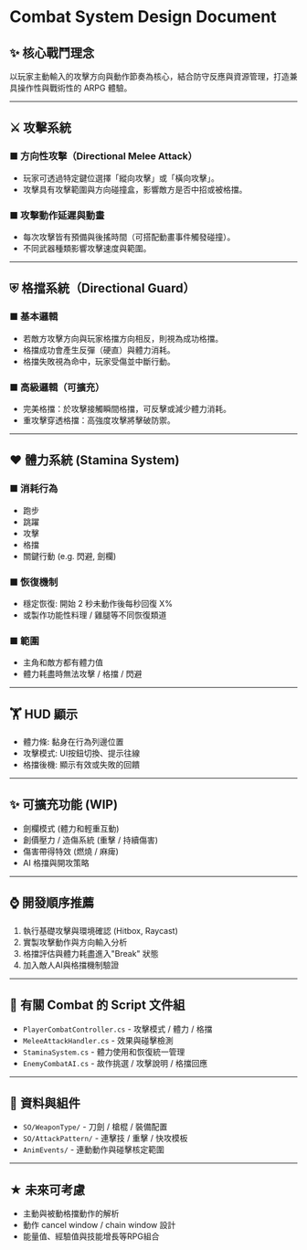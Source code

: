 # Combat System Design Document

## ✨ 核心戰鬥理念

以玩家主動輸入的攻擊方向與動作節奏為核心，結合防守反應與資源管理，打造兼具操作性與戰術性的 ARPG 體驗。

---

## ⚔️ 攻擊系統

### ■ 方向性攻擊（Directional Melee Attack）

* 玩家可透過特定鍵位選擇「縱向攻擊」或「橫向攻擊」。
* 攻擊具有攻擊範圍與方向碰撞盒，影響敵方是否中招或被格擋。

### ■ 攻擊動作延遲與動畫

* 每次攻擊皆有預備與後搖時間（可搭配動畫事件觸發碰撞）。
* 不同武器種類影響攻擊速度與範圍。

---

## ⛨️ 格擋系統（Directional Guard）

### ■ 基本邏輯

* 若敵方攻擊方向與玩家格擋方向相反，則視為成功格擋。
* 格擋成功會產生反彈（硬直）與體力消耗。
* 格擋失敗視為命中，玩家受傷並中斷行動。

### ■ 高級邏輯（可擴充）

* 完美格擋：於攻擊接觸瞬間格擋，可反擊或減少體力消耗。
* 重攻擊穿透格擋：高強度攻擊將擊破防禦。

---

## ❤️ 體力系統 (Stamina System)

### ■ 消耗行為

* 跑步
* 跳躍
* 攻擊
* 格擋
* 關鍵行動 (e.g. 閃避, 劍欄)

### ■ 恢復機制

* 穩定恢復: 開始 2 秒未動作後每秒回復 X%
* 或製作功能性料理 / 雞腿等不同恢復類道

### ■ 範圍

* 主角和敵方都有體力值
* 體力耗盡時無法攻擊 / 格擋 / 閃避

---

## 🏋️️ HUD 顯示

* 體力條: 黏身在行為列邊位置
* 攻擊模式: UI按鈕切換、提示往線
* 格擋後機: 顯示有效或失敗的回饋

---

## ✨ 可擴充功能 (WIP)

* 劍欄模式 (體力和輕重互動)
* 創價壓力 / 造傷系統 (重擊 / 持續傷害)
* 傷害帶得特效 (燃燒 / 麻痺)
* AI 格擋與開攻策略

---

## ⌚ 開發順序推薦

1. 執行基礎攻擊與環境確認 (Hitbox, Raycast)
2. 實製攻擊動作與方向輸入分析
3. 格擋評估與體力耗盡進入"Break" 狀態
4. 加入敵人AI與格擋機制驗證

---

## 📄 有關 Combat 的 Script 文件組

* `PlayerCombatController.cs` - 攻擊模式 / 體力 / 格擋
* `MeleeAttackHandler.cs` - 效果與碰擊檢測
* `StaminaSystem.cs` - 體力使用和恢復統一管理
* `EnemyCombatAI.cs` - 故作挑選 / 攻擊說明 / 格擋回應

---

## 📁 資料與組件

* `SO/WeaponType/` - 刀劍 / 槍棍 / 裝備配置
* `SO/AttackPattern/` - 連擊技 / 重擊 / 快攻模板
* `AnimEvents/` - 連動動作與碰擊核定範圍

---

## ★ 未來可考慮

* 主動與被動格擋動作的解析
* 動作 cancel window / chain window 設計
* 能量值、經驗值與技能增長等RPG組合
